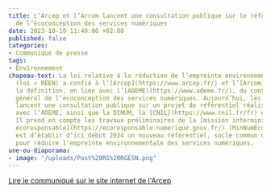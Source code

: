 ```yaml
---
title: L’Arcep et l’Arcom lancent une consultation publique sur le référentiel général
  de l’écoconception des services numériques
date: 2023-10-10 11:49:00 +02:00
published: false
categories:
- Communiqué de presse
tags:
- Environnement
chapeau-text: La loi relative à la réduction de l’empreinte environnementale du numérique
  (loi « REEN) a confié à l’[Arcep](https://www.arcep.fr/) et l’[Arcom](https://www.arcom.fr/)
  la définition, en lien avec l’[ADEME](https://www.ademe.fr/), du contenu d’un référentiel
  général de l’écoconception des services numériques. Aujourd’hui, les deux autorités
  lancent une consultation publique sur un projet de référentiel réalisé en collaboration
  avec l’ADEME, ainsi que la DINUM, la [CNIL](https://www.cnil.fr/fr) et l’[Inria](https://www.inria.fr/fr).
  Il prend en compte les travaux préliminaires de la [mission interministérielle numérique
  écoresponsable](https://ecoresponsable.numerique.gouv.fr/) (MinNumEco). L’objectif
  est d’établir d’ici début 2024 un nouveau référentiel, socle commun de bonnes pratiques
  pour réduire l’empreinte environnementale des services numériques.
une-ou-diaporama:
- image: "/uploads/Post%20RS%20RGESN.png"
---
```


[Lire le communiqué sur le site internet de l'Arcep](https://www.arcep.fr/actualites/actualites-et-communiques/detail/n/environnement-091023.html)